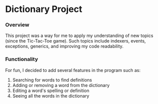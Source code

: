 # Dictionary Project

### Overview
This project was a way for me to apply my understanding of new topics (since the Tic-Tac-Toe game).
Such topics include indexers, events, exceptions, generics, and improving my code readability. 

### Functionality
For fun, I decided to add several features in the program such as:

1) Searching for words to find definitions
2) Adding or removing a word from the dictionary
3) Editing a word's spelling or definition
4) Seeing all the words in the dictionary
